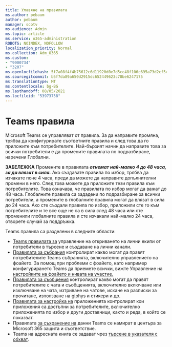 ```yaml
---
title: Улавяне на правилата
ms.author: pebaum
author: pebaum
manager: scotv
ms.audience: Admin
ms.topic: article
ms.service: o365-administration
ROBOTS: NOINDEX, NOFOLLOW
localization_priority: Normal
ms.collection: Adm_O365
ms.custom:
- "9000734"
- "3207"
ms.openlocfilehash: 5f7a08f4f4b75612c6d11920d0e7d5cc48f106c695a73d2cf5461af8fa881634
ms.sourcegitcommit: b5f7da89a650d2915dc652449623c78be6247175
ms.translationtype: MT
ms.contentlocale: bg-BG
ms.lasthandoff: 08/05/2021
ms.locfileid: "53973758"
---
```

# <a name="teams-policies"></a>Teams правила

Microsoft Teams се управляват от правила. За да направите промяна, трябва да конфигурирате съответните правила и след това да го приложите към потребителите. Най-бързият начин да направите това за всички потребители е да промените правилата по подразбиране, наречени Глобални. 

**ЗАБЕЛЕЖКА** Промените в правилата **_отнемат най-малко 4 до 48 часа, за да влязат в сила._** Ако създавате правила по избор, трябва да изчакате поне 4 часа, преди да можете да направите допълнителни промени в него. След това можете да приложите тези правила към потребителите. Това означава, че правилата по избор могат да важат до 48 часа. Глобалните правила са зададени по подразбиране за всички потребители, а промените в глобалните правила могат да влязат в сила до 24 часа. Ако сте създали правила по избор, приложили сте го към потребителите и те все още не са в сила след 48 часа или сте променили глобалните правила и сте изчакали най-малко 24 часа, отворете случай за поддръжка.

Teams правила са разделени в следните области:

- [Teams правилата за](https://docs.microsoft.com/MicrosoftTeams/teams-policies) управление на откриването на лични екипи от потребители в търсене и създаване на лични канали.  
- [Правилата за събрания](https://docs.microsoft.com/microsoftteams/meeting-policies-in-teams) контролират какво могат да правят потребителите Teams събранията, включително управлението на фоайето. За помощ при проблеми с фоайето, като например конфигурирането Teams да приемете всички, вижте Управление на [настройките на фоайето и нивата на участие.](https://docs.microsoft.com/alchemyinsights/bypass-lobby)
- [Правилата за съобщения](https://docs.microsoft.com/microsoftteams/messaging-policies-in-teams) контролират какво могат да правят потребителите с чата и съобщенията, включително включване или изключване на чата, изтриване на чатове, искане на разписки за прочитане, използване на giphys и стикери и др.
- [Правилата за настройка на](https://docs.microsoft.com/MicrosoftTeams/teams-app-setup-policies) приложенията контролират кои приложения са достъпни за потребителите, включително приложенията по избор и други доставчици, както и реда, в който се показват.  
- Правилата [за съхранение на](https://docs.microsoft.com/microsoftteams/retention-policies) данни Teams се намират в центъра за Microsoft 365 защита и съответствие.
- Teams на адресната книга се задават чрез [търсене в указателя с обхват](https://docs.microsoft.com/MicrosoftTeams/teams-scoped-directory-search).